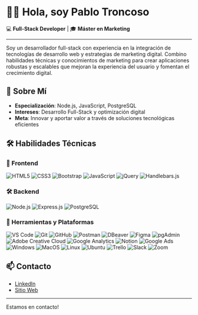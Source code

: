 # 🥋👋 Hola, soy Pablo Troncoso

💻 **Full-Stack Developer** | 🎓 **Máster en Marketing**

---

Soy un desarrollador full-stack con experiencia en la integración de tecnologías de desarrollo web y estrategias de marketing digital. Combino habilidades técnicas y conocimientos de marketing para crear aplicaciones robustas y escalables que mejoran la experiencia del usuario y fomentan el crecimiento digital.

## 🚀 Sobre Mí

- **Especialización**: Node.js, JavaScript, PostgreSQL
- **Intereses**: Desarrollo Full-Stack y optimización digital
- **Meta**: Innovar y aportar valor a través de soluciones tecnológicas eficientes

## 🛠️ Habilidades Técnicas

### 🎨 Frontend
![HTML5](https://img.shields.io/badge/HTML5-E34F26?style=for-the-badge&logo=html5&logoColor=white)
![CSS3](https://img.shields.io/badge/CSS3-1572B6?style=for-the-badge&logo=css3&logoColor=white)
![Bootstrap](https://img.shields.io/badge/Bootstrap-563D7C?style=for-the-badge&logo=bootstrap&logoColor=white)
![JavaScript](https://img.shields.io/badge/JavaScript-F7DF1E?style=for-the-badge&logo=javascript&logoColor=black)
![jQuery](https://img.shields.io/badge/jQuery-0769AD?style=for-the-badge&logo=jquery&logoColor=white)
![Handlebars.js](https://img.shields.io/badge/Handlebars.js-000000?style=for-the-badge&logo=handlebars.js&logoColor=white)

### 🛠️ Backend
![Node.js](https://img.shields.io/badge/Node.js-339933?style=for-the-badge&logo=nodedotjs&logoColor=white)
![Express.js](https://img.shields.io/badge/Express.js-000000?style=for-the-badge&logo=express&logoColor=white)
![PostgreSQL](https://img.shields.io/badge/PostgreSQL-336791?style=for-the-badge&logo=postgresql&logoColor=white)

### 🔧 Herramientas y Plataformas
![VS Code](https://img.shields.io/badge/Visual_Studio_Code-0078D4?style=for-the-badge&logo=visual%20studio%20code&logoColor=white)
![Git](https://img.shields.io/badge/Git-F05032?style=for-the-badge&logo=git&logoColor=white)
![GitHub](https://img.shields.io/badge/GitHub-181717?style=for-the-badge&logo=github&logoColor=white)
![Postman](https://img.shields.io/badge/Postman-FF6C37?style=for-the-badge&logo=postman&logoColor=white)
![DBeaver](https://img.shields.io/badge/DBeaver-2C3E50?style=for-the-badge&logo=dbeaver&logoColor=white)
![Figma](https://img.shields.io/badge/Figma-F24E1E?style=for-the-badge&logo=figma&logoColor=white)
![pgAdmin](https://img.shields.io/badge/pgAdmin-316192?style=for-the-badge&logo=postgresql&logoColor=white)
![Adobe Creative Cloud](https://img.shields.io/badge/Adobe_Creative_Cloud-DA1F26?style=for-the-badge&logo=adobecreativecloud&logoColor=white)
![Google Analytics](https://img.shields.io/badge/Google_Analytics-E37400?style=for-the-badge&logo=google%20analytics&logoColor=white)
![Notion](https://img.shields.io/badge/Notion-000000?style=for-the-badge&logo=notion&logoColor=white)
![Google Ads](https://img.shields.io/badge/Google_Ads-4285F4?style=for-the-badge&logo=googleads&logoColor=white)
![Windows](https://img.shields.io/badge/Windows-0078D6?style=for-the-badge&logo=windows&logoColor=white)
![MacOS](https://img.shields.io/badge/MacOS-000000?style=for-the-badge&logo=apple&logoColor=white)
![Linux](https://img.shields.io/badge/Linux-FCC624?style=for-the-badge&logo=linux&logoColor=black)
![Ubuntu](https://img.shields.io/badge/Ubuntu-E95420?style=for-the-badge&logo=ubuntu&logoColor=white)
![Trello](https://img.shields.io/badge/Trello-0052CC?style=for-the-badge&logo=trello&logoColor=white)
![Slack](https://img.shields.io/badge/Slack-4A154B?style=for-the-badge&logo=slack&logoColor=white)
![Zoom](https://img.shields.io/badge/Zoom-2D8CFF?style=for-the-badge&logo=zoom&logoColor=white)

## 📫 Contacto

- [LinkedIn](https://www.linkedin.com/in/pablotroncoso/)
- [Sitio Web](https://www.pablotroncoso.cl)

---

Estamos en contacto!
